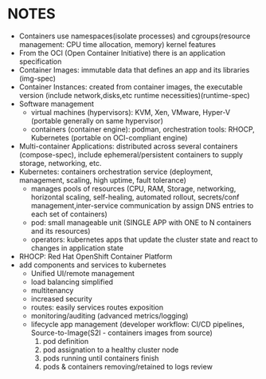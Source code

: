 # NOTES
+ Containers use namespaces(isolate processes) and cgroups(resource management: CPU time allocation, memory) kernel features
+ From the OCI (Open Container Initiative) there is an application specification
+ Container Images: immutable data that defines an app and its libraries (img-spec)
+ Container Instances: created from container images, the executable version (include network,disks,etc runtime necessities)(runtime-spec)
+ Software management
  + virtual machines (hypervisors): KVM, Xen, VMware, Hyper-V (portable generally on same hypervisor)
  + containers (container engine): podman, orchestration tools: RHOCP, Kubernetes (portable on OCI-compliant engine)
+ Multi-container Applications: distributed across several containers (compose-spec), include ephemeral/persistent containers to supply storage, networking, etc.
+ Kubernetes: containers orchestration service (deployment, management, scaling, high uptime, fault tolerance)
  + manages pools of resources (CPU, RAM, Storage, networking, horizontal scaling, self-healing, automated rollout, secrets/conf management,inter-service communication by assign DNS entries to each set of containers)
  + pod: small manageable unit (SINGLE APP with ONE to N containers and its resources) 
  + operators: kubernetes apps that update the cluster state and react to changes in application state
+ RHOCP: Red Hat OpenShift Container Platform
 + add components and services to kubernetes
   + Unified UI/remote management
   + load balancing simplified
   + multitenancy
   + increased security 
   + routes: easily services routes exposition
   + monitoring/auditing (advanced metrics/logging)
   + lifecycle app management (developer workflow: CI/CD pipelines, Source-to-Image(S2I - containers images from source)
     1. pod definition
     2. pod assignation to a healthy cluster node
     3. pods running until containers finish
     4. pods & containers removing/retained to logs review	

